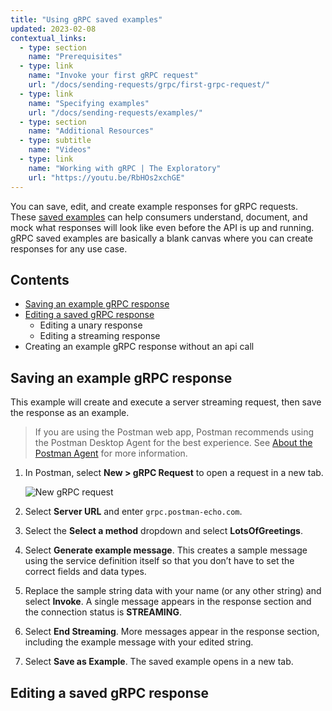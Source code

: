 ```yaml
---
title: "Using gRPC saved examples"
updated: 2023-02-08
contextual_links:
  - type: section
    name: "Prerequisites"
  - type: link
    name: "Invoke your first gRPC request"
    url: "/docs/sending-requests/grpc/first-grpc-request/"
  - type: link
    name: "Specifying examples"
    url: "/docs/sending-requests/examples/"
  - type: section
    name: "Additional Resources"
  - type: subtitle
    name: "Videos"
  - type: link
    name: "Working with gRPC | The Exploratory"
    url: "https://youtu.be/RbHOs2xchGE"
---
```


You can save, edit, and create example responses for gRPC requests. These [saved examples](/docs/sending-requests/examples/) can help consumers understand, document, and mock what responses will look like even before the API is up and running. gRPC saved examples are basically a blank canvas where you can create responses for any use case.

## Contents

* [Saving an example gRPC response](#saving-an-example-grpc-response)
* [Editing a saved gRPC response](#editing-a-saved-grpc-response)
    * Editing a unary response
    * Editing a streaming response
* Creating an example gRPC response without an api call

## Saving an example gRPC response

This example will create and execute a server streaming request, then save the response as an example.

> If you are using the Postman web app, Postman recommends using the Postman Desktop Agent for the best experience. See [About the Postman Agent](/docs/getting-started/about-postman-agent/) for more information.

1. In Postman, select  **New > gRPC Request** to open a request in a new tab.

    <img src="https://assets.postman.com/postman-docs/v10/grpc-new-request.gif" alt="New gRPC request" />

1. Select **Server URL** and enter `grpc.postman-echo.com`.

1. Select the **Select a method** dropdown and select **LotsOfGreetings**.

1. Select **Generate example message**. This creates a sample message using the service definition itself so that you don’t have to set the correct fields and data types.

1. Replace the sample string data with your name (or any other string) and select **Invoke**. A single message appears in the response section and the connection status is **STREAMING**.

1. Select **End Streaming**. More messages appear in the response section, including the example message with your edited string.

1. Select **Save as Example**. The saved example opens in a new tab.

## Editing a saved gRPC response
